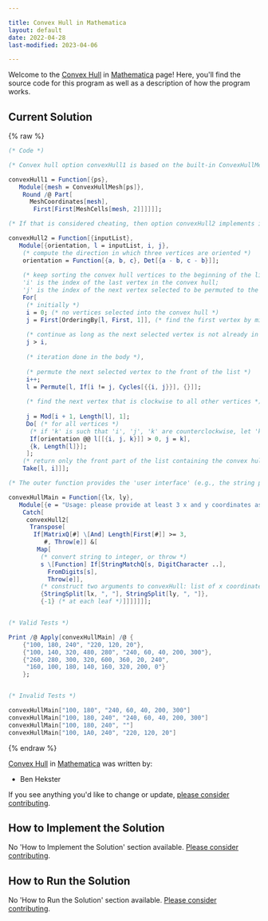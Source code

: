 ```yaml
---

title: Convex Hull in Mathematica
layout: default
date: 2022-04-28
last-modified: 2023-04-06

---
```


Welcome to the [Convex Hull](https://sampleprograms.io/projects/convex-hull) in [Mathematica](https://sampleprograms.io/languages/mathematica) page! Here, you'll find the source code for this program as well as a description of how the program works.

## Current Solution

{% raw %}

```mathematica
(* Code *)

(* Convex hull option convexHull1 is based on the built-in ConvexHullMesh: *)

convexHull1 = Function[{ps},
   Module[{mesh = ConvexHullMesh[ps]},
    Round /@ Part[
      MeshCoordinates[mesh],
       First[First[MeshCells[mesh, 2]]]]]];

(* If that is considered cheating, then option convexHull2 implements it directly using Jarvis' algorithm: *)

convexHull2 = Function[{inputList},
   Module[{orientation, l = inputList, i, j},
    (* compute the direction in which three vertices are oriented *)
    orientation = Function[{a, b, c}, Det[{a - b, c - b}]];
    
    (* keep sorting the convex hull vertices to the beginning of the list;
    'i' is the index of the last vertex in the convex hull;
    'j' is the index of the next vertex selected to be permuted to the front *)
    For[
     (* initially *)
     i = 0; (* no vertices selected into the convex hull *)
     j = First[OrderingBy[l, First, 1]], (* find the first vertex by minimum x-coordinate *)
     
     (* continue as long as the next selected vertex is not already in the convex hull *)
     j > i,
     
     (* iteration done in the body *),
     
     (* permute the next selected vertex to the front of the list *)
     i++;
     l = Permute[l, If[i != j, Cycles[{{i, j}}], {}]];
     
     (* find the next vertex that is clockwise to all other vertices *)
     
     j = Mod[i + 1, Length[l], 1];
     Do[ (* for all vertices *)
      (* if 'k' is such that 'i', 'j', 'k' are counterclockwise, let 'k' become the new 'j' *)
      If[orientation @@ l[[{i, j, k}]] > 0, j = k],
      {k, Length[l]}];
     ];
    (* return only the front part of the list containing the convex hull *)
    Take[l, i]]];

(* The outer function provides the 'user interface' (e.g., the string parsing): *)

convexHullMain = Function[{lx, ly},
   Module[{e = "Usage: please provide at least 3 x and y coordinates as separate lists (e.g. \"100, 440, 210\")"},
    Catch[
     convexHull2[
      Transpose[
       If[MatrixQ[#] \[And] Length[First[#]] >= 3,
          #, Throw[e]] &[
        Map[
         (* convert string to integer, or throw *)
         s \[Function] If[StringMatchQ[s, DigitCharacter ..],
           FromDigits[s],
           Throw[e]],
         (* construct two arguments to convexHull: list of x coordinates, list of y coordinates *)
         {StringSplit[lx, ", "], StringSplit[ly, ", "]},
         {-1} (* at each leaf *)]]]]]]];


(* Valid Tests *)

Print /@ Apply[convexHullMain] /@ {
    {"100, 180, 240", "220, 120, 20"},
    {"100, 140, 320, 480, 280", "240, 60, 40, 200, 300"},
    {"260, 280, 300, 320, 600, 360, 20, 240", 
     "160, 100, 180, 140, 160, 320, 200, 0"}
    };


(* Invalid Tests *)

convexHullMain["100, 180", "240, 60, 40, 200, 300"]
convexHullMain["100, 180, 240", "240, 60, 40, 200, 300"]
convexHullMain["100, 180, 240", ""]
convexHullMain["100, 1A0, 240", "220, 120, 20"]
```

{% endraw %}

[Convex Hull](https://sampleprograms.io/projects/convex-hull) in [Mathematica](https://sampleprograms.io/languages/mathematica) was written by:

- Ben Hekster

If you see anything you'd like to change or update, [please consider contributing](https://github.com/TheRenegadeCoder/sample-programs).

## How to Implement the Solution

No 'How to Implement the Solution' section available. [Please consider contributing](https://github.com/TheRenegadeCoder/sample-programs-website).

## How to Run the Solution

No 'How to Run the Solution' section available. [Please consider contributing](https://github.com/TheRenegadeCoder/sample-programs-website).